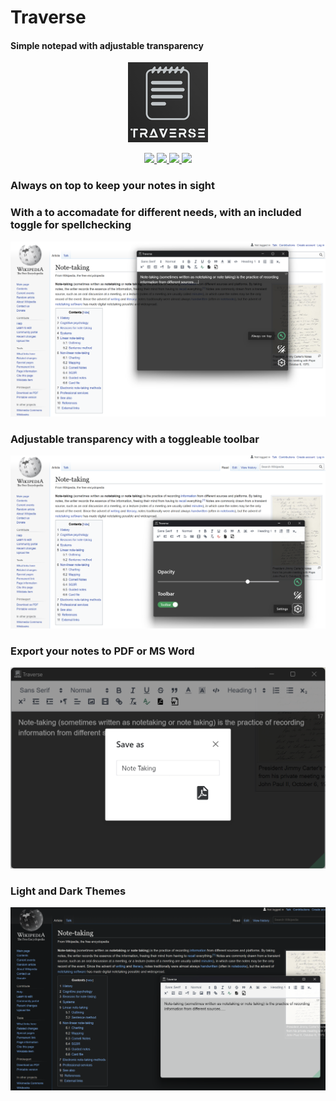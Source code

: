 # Traverse
#### Simple notepad with adjustable transparency

<p align="center">
  <img src="https://github.com/Ripwords/Traverse/blob/Traverse-v1.0.0/src-tauri/icons/128x128.png?raw=true" />
</p>

<p align="center">
  <a href="https://github.com/Ripwords/Traverse/releases/download/Traverse-v1.0.0/Traverse_1.0.0_x64_en-US.msi" target="_blank">
    <img src="https://img.shields.io/badge/Windows-0078D6?style=for-the-badge&logo=windows&logoColor=white" />
  </a>
  <a href="https://github.com/Ripwords/Traverse/releases/download/Traverse-v1.0.0/traverse_1.0.0_amd64.AppImage" target="_blank">
    <img src="https://img.shields.io/badge/Linux-FCC624?style=for-the-badge&logo=linux&logoColor=black" />
  </a>
  <a href="https://github.com/Ripwords/Traverse/releases/download/Traverse-v1.0.0/traverse_1.0.0_amd64.deb" target="_blank">
    <img src="https://img.shields.io/badge/Debian-D70A53?style=for-the-badge&logo=debian&logoColor=white" />
  </a>
  <a href="https://github.com/Ripwords/Traverse/releases/download/Traverse-v1.0.0/Traverse_1.0.0_x64.dmg" target="_blank">
    <img src="https://img.shields.io/badge/mac%20os-000000?style=for-the-badge&logo=macos&logoColor=F0F0F0" />
  </a>
</p>

### Always on top to keep your notes in sight
### With a to accomadate for different needs, with an included toggle for spellchecking
![1664892788699](image/README/1664892788699.png)

### Adjustable transparency with a toggleable toolbar
![1664892907178](image/README/1664892907178.png)

### Export your notes to PDF or MS Word
![1664892974540](image/README/1664892974540.png)

### Light and Dark Themes
![1664892857179](image/README/1664892857179.png)
